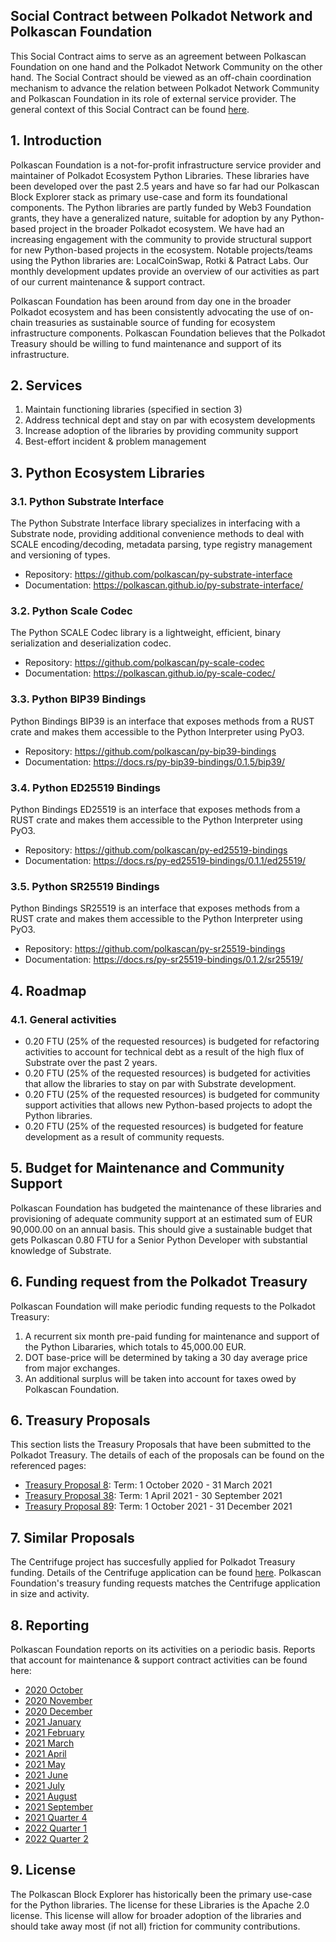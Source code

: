 ## Social Contract between Polkadot Network and Polkascan Foundation
This Social Contract aims to serve as an agreement between Polkascan Foundation on one hand and the Polkadot Network Community on the other hand. The Social Contract should be viewed as an off-chain coordination mechanism to advance the relation between Polkadot Network Community and Polkascan Foundation in its role of external service provider. The general context of this Social Contract can be found [here](https://github.com/polkascan/social-contract/blob/master/README.md).

## 1. Introduction
Polkascan Foundation is a not-for-profit infrastructure service provider and maintainer of Polkadot Ecosystem Python Libraries. These libraries have been developed over the past 2.5 years and have so far had our Polkascan Block Explorer stack as primary use-case and form its foundational components. The Python libraries are partly funded by Web3 Foundation grants, they have a generalized nature, suitable for adoption by any Python-based project in the broader Polkadot ecosystem. We have had an increasing engagement with the community to provide structural support for new Python-based projects in the ecosystem. Notable projects/teams using the Python libraries are: LocalCoinSwap, Rotki & Patract Labs. Our monthly development updates provide an overview of our activities as part of our current maintenance & support contract.

Polkascan Foundation has been around from day one in the broader Polkadot ecosystem and has been consistently advocating the use of on-chain treasuries as sustainable source of funding for ecosystem infrastructure components. Polkascan Foundation believes that the Polkadot Treasury should be willing to fund maintenance and support of its infrastructure.

## 2. Services
1. Maintain functioning libraries (specified in section 3)
2. Address technical dept and stay on par with ecosystem developments
3. Increase adoption of the libraries by providing community support
4. Best-effort incident & problem management

## 3. Python Ecosystem Libraries
### 3.1. Python Substrate Interface
The Python Substrate Interface library specializes in interfacing with a Substrate node, providing additional convenience methods to deal with SCALE encoding/decoding, metadata parsing, type registry management and versioning of types.
- Repository: https://github.com/polkascan/py-substrate-interface
- Documentation: https://polkascan.github.io/py-substrate-interface/

### 3.2. Python Scale Codec
The Python SCALE Codec library is a lightweight, efficient, binary serialization and deserialization codec.
- Repository: https://github.com/polkascan/py-scale-codec
- Documentation: https://polkascan.github.io/py-scale-codec/

### 3.3. Python BIP39 Bindings
Python Bindings BIP39 is an interface that exposes methods from a RUST crate and makes them accessible to the Python Interpreter using PyO3.
- Repository: https://github.com/polkascan/py-bip39-bindings
- Documentation: https://docs.rs/py-bip39-bindings/0.1.5/bip39/

### 3.4. Python ED25519 Bindings
Python Bindings ED25519 is an interface that exposes methods from a RUST crate and makes them accessible to the Python Interpreter using PyO3.
- Repository: https://github.com/polkascan/py-ed25519-bindings
- Documentation: https://docs.rs/py-ed25519-bindings/0.1.1/ed25519/

### 3.5. Python SR25519 Bindings
Python Bindings SR25519 is an interface that exposes methods from a RUST crate and makes them accessible to the Python Interpreter using PyO3.
- Repository: https://github.com/polkascan/py-sr25519-bindings
- Documentation: https://docs.rs/py-sr25519-bindings/0.1.2/sr25519/

## 4. Roadmap
### 4.1. General activities
- 0.20 FTU (25% of the requested resources) is budgeted for refactoring activities to account for technical debt as a result of the high flux of Substrate over the past 2 years.
- 0.20 FTU (25% of the requested resources) is budgeted for activities that allow the libraries to stay on par with Substrate development.
- 0.20 FTU (25% of the requested resources) is budgeted for community support activities that allows new Python-based projects to adopt the Python libraries.
- 0.20 FTU (25% of the requested resources) is budgeted for feature development as a result of community requests. 

## 5. Budget for Maintenance and Community Support
Polkascan Foundation has budgeted the maintenance of these libraries and provisioning of adequate community support at an estimated sum of EUR 90,000.00 on an annual basis. This should give a sustainable budget that gets Polkascan 0.80 FTU for a Senior Python Developer with substantial knowledge of Substrate.

## 6. Funding request from the Polkadot Treasury
Polkascan Foundation will make periodic funding requests to the Polkadot Treasury:
1. A recurrent six month pre-paid funding for maintenance and support of the Python Libararies, which totals to 45,000.00 EUR.
2. DOT base-price will be determined by taking a 30 day average price from major exchanges.
3. An additional surplus will be taken into account for taxes owed by Polkascan Foundation.

## 6. Treasury Proposals
This section lists the Treasury Proposals that have been submitted to the Polkadot Treasury.
The details of each of the proposals can be found on the referenced pages:
- [Treasury Proposal 8](https://github.com/polkascan/social-contract/blob/master/polkadot/treasury-proposal-008.md): Term: 1 October 2020 - 31 March 2021
- [Treasury Proposal 38](https://github.com/polkascan/social-contract/blob/master/polkadot/treasury-proposal-038.md): Term: 1 April 2021 - 30 September 2021
- [Treasury Proposal 89](https://github.com/polkascan/social-contract/blob/master/polkadot/treasury-proposal-089.md): Term: 1 October 2021 - 31 December 2021

## 7. Similar Proposals
The Centrifuge project has succesfully applied for Polkadot Treasury funding. 
Details of the Centrifuge application can be found [here](https://polkadot.polkassembly.io/post/39).
Polkascan Foundation's treasury funding requests matches the Centrifuge application in size and activity.

## 8. Reporting
Polkascan Foundation reports on its activities on a periodic basis.
Reports that account for maintenance & support contract activities can be found here:
- [2020 October](https://github.com/polkascan/social-contract/blob/master/polkadot/treasury-proposal-008-report-202010.md)
- [2020 November](https://github.com/polkascan/social-contract/blob/master/polkadot/treasury-proposal-008-report-202011.md)
- [2020 December](https://github.com/polkascan/social-contract/blob/master/polkadot/treasury-proposal-008-report-202012.md)
- [2021 January](https://github.com/polkascan/social-contract/blob/master/polkadot/treasury-proposal-008-report-202101.md)
- [2021 February](https://github.com/polkascan/social-contract/blob/master/polkadot/treasury-proposal-008-report-202102.md)
- [2021 March](https://github.com/polkascan/social-contract/blob/master/polkadot/treasury-proposal-008-report-202103.md)
- [2021 April](https://github.com/polkascan/social-contract/blob/master/polkadot/treasury-proposal-008-report-202104.md)
- [2021 May](https://github.com/polkascan/social-contract/blob/master/polkadot/treasury-proposal-008-report-202105.md)
- [2021 June](https://github.com/polkascan/social-contract/blob/master/polkadot/treasury-proposal-008-report-202106.md)
- [2021 July](https://github.com/polkascan/social-contract/blob/master/polkadot/treasury-proposal-008-report-202107.md)
- [2021 August](https://github.com/polkascan/social-contract/blob/master/polkadot/treasury-proposal-008-report-202108.md)
- [2021 September](https://github.com/polkascan/social-contract/blob/master/polkadot/treasury-proposal-008-report-202109.md)
- [2021 Quarter 4](https://github.com/polkascan/social-contract/blob/master/polkadot/treasury-proposal-008-report-2021Q4.md)
- [2022 Quarter 1](https://github.com/polkascan/social-contract/blob/master/polkadot/treasury-proposal-008-report-2022Q1.md)
- [2022 Quarter 2](https://github.com/polkascan/social-contract/blob/master/polkadot/treasury-proposal-008-report-2022Q2.md)


## 9. License
The Polkascan Block Explorer has historically been the primary use-case for the Python libraries. The license for these Libraries is the Apache 2.0 license.  This license will allow for broader adoption of the libraries and should take away most (if not all) friction for community contributions.
